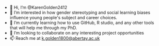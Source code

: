 - 👋 Hi, I’m @KarenGolden2412
- 👀 I’m interested in how gender stereotyping and social learning biases influence young people's subject and career choices.
- 🌱 I’m currently learning how to use GitHub, R studio, and any other tools that will help me through my PhD.
- 💞️ I’m looking to collaborate on any interesting project opportunities
- 📫 Reach me at k.golden1800@abertay.ac.uk

<!---
KarenGolden2412/KarenGolden2412 is a ✨ special ✨ repository because its `README.md` (this file) appears on your GitHub profile.
You can click the Preview link to take a look at your changes.
--->
